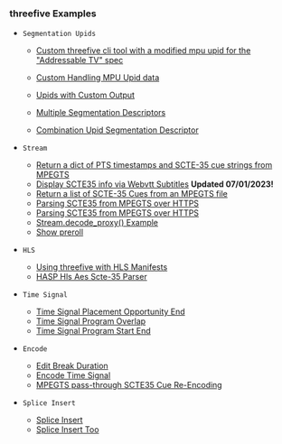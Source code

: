 ### threefive Examples 

*    `Segmentation Upids`
     * [Custom threefive cli tool with a modified mpu upid for the "Addressable TV" spec](https://github.com/futzu/threefive/blob/master/examples/upid/threefiveadfr) 

      * [Custom Handling MPU Upid data](https://github.com/futzu/threefive/blob/master/examples/upid/custom_upid_handling.py)
      * [Upids with Custom Output](https://github.com/futzu/threefive/blob/master/examples/upid/upid_custom_output.py)
      * [Multiple Segmentation Descriptors](https://github.com/futzu/threefive/blob/master/examples/upid/multi_upid.py)
      * [Combination Upid Segmentation Descriptor](https://github.com/futzu/threefive/blob/master/examples/upid/upid_combo.py)

* `Stream`
   * [Return a dict of PTS timestamps and SCTE-35 cue strings from MPEGTS](https://github.com/futzu/scte35-threefive/blob/master/examples/stream/cue_list_too.py)
   * [Display SCTE35 info via Webvtt Subtitles](https://github.com/futzu/threefive/blob/master/examples/stream/cue2vtt.py) __Updated 07/01/2023!__
   * [Return a list of SCTE-35 Cues from an MPEGTS file](https://github.com/futzu/threefive/blob/master/examples/stream/cue_list.py)
   * [Parsing SCTE35 from MPEGTS over HTTPS](https://github.com/futzu/threefive/blob/master/examples/stream/cool_decode_http.py)
   * [Parsing SCTE35 from MPEGTS over HTTPS](https://github.com/futzu/threefive/blob/master/examples/stream/decode_http.py)
   * [Stream.decode_proxy() Example](https://github.com/futzu/SCTE35-threefive/blob/master/examples/stream/decode_proxy.py)
   * [Show preroll](https://github.com/futzu/threefive/blob/master/examples/stream/preroll.py)

 * `HLS`
      * [Using threefive with HLS Manifests](https://github.com/futzu/SCTE35-threefive/tree/master/examples/hls)
      * [HASP Hls Aes Scte-35 Parser](https://github.com/futzu/threefive/blob/master/examples/hls/hasp.py)

* `Time Signal`
  * [Time Signal Placement Opportunity End](https://github.com/futzu/threefive/blob/master/examples/timesignal/time_signal_placement_opportunity_end.py)
  * [Time Signal Program Overlap](https://github.com/futzu/threefive/blob/master/examples/timesignal/time_signal_program_overlap.py)
  * [Time Signal Program Start End](https://github.com/futzu/threefive/blob/master/examples/timesignal/time_signal_blackout_override_program_end.py)

 * `Encode`
   * [Edit Break Duration](https://github.com/futzu/scte35-threefive/blob/master/examples/encode/edit_break_duration.py)
   * [Encode Time Signal](https://github.com/futzu/scte35-threefive/blob/master/examples/encode/encode_time_signal.py)
   * [MPEGTS pass-through SCTE35 Cue Re-Encoding](https://github.com/futzu/scte35-threefive/blob/master/examples/encode/streamedit.py)

* `Splice Insert`
  * [Splice Insert](https://github.com/futzu/SCTE35-threefive/blob/master/examples/spliceinsert/splice_insert.py)
  * [Splice Insert Too](https://github.com/futzu/SCTE35-threefive/blob/master/examples/spliceinsert/splice_insert_too.py)

